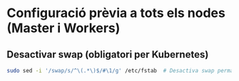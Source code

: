 # Configuració prèvia a tots els nodes (Master i Workers)
## Desactivar swap (obligatori per Kubernetes)
```bash
sudo sed -i '/swap/s/^\(.*\)$/#\1/g' /etc/fstab  # Desactiva swap permanentment
```
